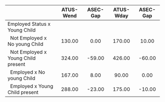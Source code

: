
|                      |    ATUS-Wend |     ASEC-Gap |    ATUS-Wday |     ASEC-Gap |
| -------------------- | :----------: | :----------: | :----------: | :----------: |
| Employed Status x Young Child |              |              |              |              |
| &nbsp;&nbsp;Not Employed x No young Child |       130.00 |         0.00 |       170.00 |        10.00 |
| &nbsp;&nbsp;Not Employed x Young Child present |       324.00 |       -59.00 |       426.00 |       -60.00 |
| &nbsp;&nbsp;Employed x No young Child |       167.00 |         8.00 |        90.00 |         0.00 |
| &nbsp;&nbsp;Employed x Young Child present |       288.00 |       -23.00 |       175.00 |       -10.00 |

